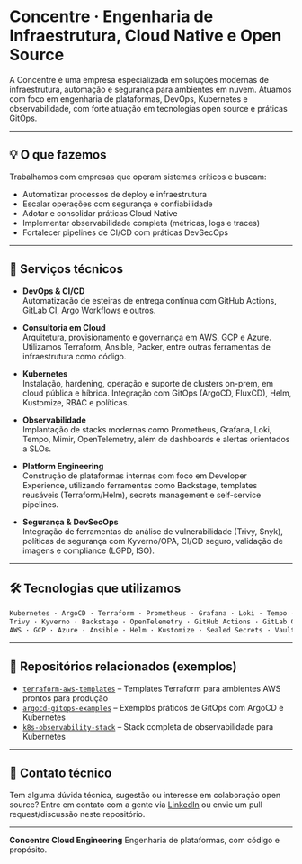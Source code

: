 # Concentre · Engenharia de Infraestrutura, Cloud Native e Open Source

A Concentre é uma empresa especializada em soluções modernas de infraestrutura, automação e segurança para ambientes em nuvem. Atuamos com foco em engenharia de plataformas, DevOps, Kubernetes e observabilidade, com forte atuação em tecnologias open source e práticas GitOps.

---

## 💡 O que fazemos

Trabalhamos com empresas que operam sistemas críticos e buscam:

- Automatizar processos de deploy e infraestrutura
- Escalar operações com segurança e confiabilidade
- Adotar e consolidar práticas Cloud Native
- Implementar observabilidade completa (métricas, logs e traces)
- Fortalecer pipelines de CI/CD com práticas DevSecOps

---

## 🔧 Serviços técnicos

- **DevOps & CI/CD**  
  Automatização de esteiras de entrega contínua com GitHub Actions, GitLab CI, Argo Workflows e outros.

- **Consultoria em Cloud**  
  Arquitetura, provisionamento e governança em AWS, GCP e Azure. Utilizamos Terraform, Ansible, Packer, entre outras ferramentas de infraestrutura como código.

- **Kubernetes**  
  Instalação, hardening, operação e suporte de clusters on-prem, em cloud pública e híbrida. Integração com GitOps (ArgoCD, FluxCD), Helm, Kustomize, RBAC e políticas.

- **Observabilidade**  
  Implantação de stacks modernas como Prometheus, Grafana, Loki, Tempo, Mimir, OpenTelemetry, além de dashboards e alertas orientados a SLOs.

- **Platform Engineering**  
  Construção de plataformas internas com foco em Developer Experience, utilizando ferramentas como Backstage, templates reusáveis (Terraform/Helm), secrets management e self-service pipelines.

- **Segurança & DevSecOps**  
  Integração de ferramentas de análise de vulnerabilidade (Trivy, Snyk), políticas de segurança com Kyverno/OPA, CI/CD seguro, validação de imagens e compliance (LGPD, ISO).

---

## 🛠️ Tecnologias que utilizamos

```bash
Kubernetes · ArgoCD · Terraform · Prometheus · Grafana · Loki · Tempo · Mimir
Trivy · Kyverno · Backstage · OpenTelemetry · GitHub Actions · GitLab CI
AWS · GCP · Azure · Ansible · Helm · Kustomize · Sealed Secrets · Vault
````

---

## 📘 Repositórios relacionados (exemplos)

* [`terraform-aws-templates`](https://github.com/concentre-cloud/terraform-aws-templates) – Templates Terraform para ambientes AWS prontos para produção
* [`argocd-gitops-examples`](https://github.com/concentre-cloud/argocd-gitops-examples) – Exemplos práticos de GitOps com ArgoCD e Kubernetes
* [`k8s-observability-stack`](https://github.com/concentre-cloud/k8s-observability-stack) – Stack completa de observabilidade para Kubernetes

---

## 🤝 Contato técnico

Tem alguma dúvida técnica, sugestão ou interesse em colaboração open source?
Entre em contato com a gente via [LinkedIn](https://www.linkedin.com/company/concentre-tec-br) ou envie um pull request/discussão neste repositório.

---

**Concentre Cloud Engineering**
Engenharia de plataformas, com código e propósito.
